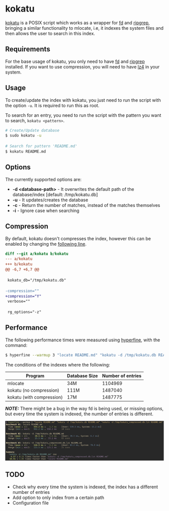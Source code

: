 # kokatu

[kokatu](https://translate.google.com/#view=home&op=translate&sl=en&tl=eu&text=locate)
is a POSIX script which works as a wrapper for [fd](https://github.com/sharkdp/fd) and [ripgrep](https://github.com/BurntSushi/ripgrep),
bringing a similar functionality to mlocate, i.e, it indexes the system files and then allows the user to search in this index.

## Requirements

For the base usage of kokatu, you only need to have [fd](https://github.com/sharkdp/fd) and [ripgrep](https://github.com/BurntSushi/ripgrep) installed.
If you want to use compression, you will need to have [lz4](https://github.com/lz4/lz4) in your system.

## Usage

To create/update the index with kokatu, you just need to run the script with the option `-u`.
It is required to run this as root.

To search for an entry, you need to run the script with the pattern you want to search, `kokatu <pattern>`.

```bash
# Create/Update database
$ sudo kokatu -u

# Search for pattern 'README.md'
$ kokatu README.md
```

## Options

The currently supported options are:

- **-d \<database-path\>**  - It overwrites the default path of the database/index [default: /tmp/kokatu.db]
- **-u**                    - It updates/creates the database
- **-c**                    - Return the number of matches, instead of the matches themselves
- **-i**                    - Ignore case when searching

## Compression

By default, kokatu doesn't compresses the index, however this can be enabled by changing the [following line](https://github.com/dedukun/kokatu/blob/master/kokatu#L9).

```diff
diff --git a/kokatu b/kokatu
--- a/kokatu
+++ b/kokatu
@@ -6,7 +6,7 @@

 kokatu_db="/tmp/kokatu.db"

-compression=""
+compression="Y"
 verbose=""

 rg_options="-z"
```

## Performance

The following performance times were measured using [hyperfine](https://github.com/sharkdp/hyperfine), with the command:
```bash
$ hyperfine --warmup 3 "locate README.md" "kokatu -d /tmp/kokatu.db README.md" "kokatu -d /tmp/kokatu_compressed.db.lz4 README.md"
```

The conditions of the indexes where the following:

| Program                   | Database Size | Number of entries |
|---------------------------|---------------|-------------------|
| mlocate                   | 34M           | 1104969           |
| kokatu (no compression)   | 111M          | 1487040           |
| kokatu (with compression) | 17M           | 1487775           |

***NOTE:*** There might be a bug in the way fd is being used, or missing options, but every time the system is indexed, the number of entries is different.

![](images/performance.png?raw=true)

## TODO

- Check why every time the system is indexed, the index has a different number of entries
- Add option to only index from a certain path
- Configuration file
